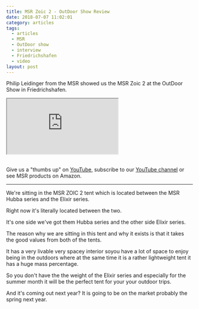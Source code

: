 ```yaml
---
title: MSR Zoic 2 - OutDoor Show Review
date: 2018-07-07 11:02:01
category: articles
tags:
  - articles
  - MSR
  - OutDoor show
  - interview
  - Friedrichshafen
  - video
layout: post
---
```


Philip Leidinger from the MSR showed us the MSR Zoic 2 at the OutDoor Show in Friedrichshafen.

<div class="embed-responsive embed-responsive-16by9">
    <iframe class="embed-responsive-item" src="https://www.youtube.com/embed/Wm0zOUuAayM"></iframe>
</div>
<br>
<!--more-->

Give us a "thumbs up" on <a href="https://www.youtube.com/watch?v=Wm0zOUuAayM" rel="nofollow" target="_blank">YouTube</a>, subscribe to our <a target="_blank" rel="nofollow" href="https://www.youtube.com/channel/UCnO9Q_m9EaOCrHmmQIBVBNw?sub_confirmation=1">YouTube channel</a> or see MSR products on <a hre="https://amzn.to/2zjYEuW" rel="nofollow" target="_blank">Amazon</a>.

---

We're sitting in the MSR ZOIC 2 tent which is located between the MSR Hubba series and the Elixir series.

Right now it's literally located between the two.

It's one side we've got them Hubba series and the other side Elixir series.

The reason why we are sitting in this tent and why it exists is that it takes the good values from both of the tents.

It has a very livable very spacey interior soyou have a lot of space to enjoy being in the outdoors where at the same time it is a rather lightweight tent it has a huge mass percentage.

So you don't have the the weight of the Elixir series and especially for the summer month it will be the perfect tent for your your outdoor trips.

And it's coming out next year? It is going to be on the market probably the spring next year.
